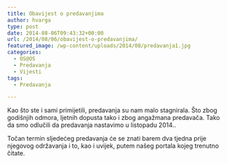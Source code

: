 ```yaml
---
title: Obavijest o predavanjima
author: hvarga
type: post
date: 2014-08-06T09:43:32+00:00
url: /2014/08/06/obavijest-o-predavanjima/
featured_image: /wp-content/uploads/2014/08/predavanja1.jpg
categories:
  - OS@OS
  - Predavanja
  - Vijesti
tags:
  - Predavanja

---
```

Kao što ste i sami primijetili, predavanja su nam malo stagnirala. Što zbog godišnjih odmora, ljetnih dopusta tako i zbog angažmana predavača. Tako da smo odlučili da predavanja nastavimo u listopadu 2014..

Točan termin sljedećeg predavanja će se znati barem dva tjedna prije njegovog održavanja i to, kao i uvijek, putem našeg portala kojeg trenutno čitate.